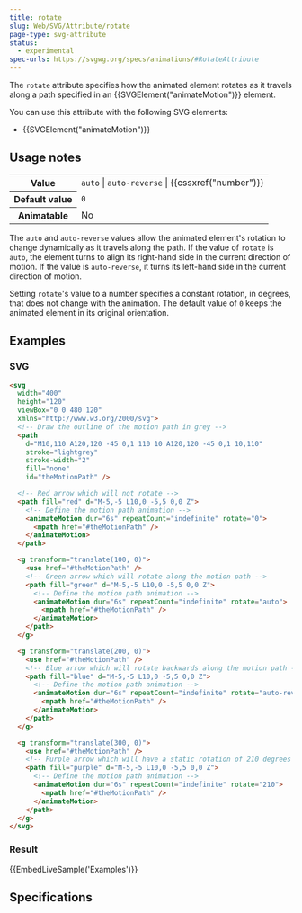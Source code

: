 ```yaml
---
title: rotate
slug: Web/SVG/Attribute/rotate
page-type: svg-attribute
status:
  - experimental
spec-urls: https://svgwg.org/specs/animations/#RotateAttribute
---
```




The `rotate` attribute specifies how the animated element rotates as it travels along a path specified in an {{SVGElement("animateMotion")}} element.

You can use this attribute with the following SVG elements:

- {{SVGElement("animateMotion")}}

## Usage notes

<table class="properties">
  <tbody>
    <tr>
      <th scope="row">Value</th>
      <td>
        <code>auto</code> | <code>auto-reverse</code> |
        {{cssxref("number")}}
      </td>
    </tr>
    <tr>
      <th scope="row">Default value</th>
      <td><code>0</code></td>
    </tr>
    <tr>
      <th scope="row">Animatable</th>
      <td>No</td>
    </tr>
  </tbody>
</table>

The `auto` and `auto-reverse` values allow the animated element's rotation to change dynamically as it travels along the path. If the value of `rotate` is `auto`, the element turns to align its right-hand side in the current direction of motion. If the value is `auto-reverse`, it turns its left-hand side in the current direction of motion.

Setting `rotate`'s value to a number specifies a constant rotation, in degrees, that does not change with the animation. The default value of `0` keeps the animated element in its original orientation.

## Examples

### SVG

```html
<svg
  width="400"
  height="120"
  viewBox="0 0 480 120"
  xmlns="http://www.w3.org/2000/svg">
  <!-- Draw the outline of the motion path in grey -->
  <path
    d="M10,110 A120,120 -45 0,1 110 10 A120,120 -45 0,1 10,110"
    stroke="lightgrey"
    stroke-width="2"
    fill="none"
    id="theMotionPath" />

  <!-- Red arrow which will not rotate -->
  <path fill="red" d="M-5,-5 L10,0 -5,5 0,0 Z">
    <!-- Define the motion path animation -->
    <animateMotion dur="6s" repeatCount="indefinite" rotate="0">
      <mpath href="#theMotionPath" />
    </animateMotion>
  </path>

  <g transform="translate(100, 0)">
    <use href="#theMotionPath" />
    <!-- Green arrow which will rotate along the motion path -->
    <path fill="green" d="M-5,-5 L10,0 -5,5 0,0 Z">
      <!-- Define the motion path animation -->
      <animateMotion dur="6s" repeatCount="indefinite" rotate="auto">
        <mpath href="#theMotionPath" />
      </animateMotion>
    </path>
  </g>

  <g transform="translate(200, 0)">
    <use href="#theMotionPath" />
    <!-- Blue arrow which will rotate backwards along the motion path -->
    <path fill="blue" d="M-5,-5 L10,0 -5,5 0,0 Z">
      <!-- Define the motion path animation -->
      <animateMotion dur="6s" repeatCount="indefinite" rotate="auto-reverse">
        <mpath href="#theMotionPath" />
      </animateMotion>
    </path>
  </g>

  <g transform="translate(300, 0)">
    <use href="#theMotionPath" />
    <!-- Purple arrow which will have a static rotation of 210 degrees -->
    <path fill="purple" d="M-5,-5 L10,0 -5,5 0,0 Z">
      <!-- Define the motion path animation -->
      <animateMotion dur="6s" repeatCount="indefinite" rotate="210">
        <mpath href="#theMotionPath" />
      </animateMotion>
    </path>
  </g>
</svg>
```

### Result

{{EmbedLiveSample('Examples')}}

## Specifications



